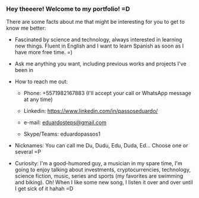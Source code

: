 ### Hey theeere! Welcome to my portfolio! =D
There are some facts about me that might be interesting for you to get to know me better:

- Fascinated by science and technology, always interested in learning new things. Fluent in English and I want to learn Spanish as soon as I have more free time. =)

- Ask me anything you want, including previous works and projects I've been in

- How to reach me out:

  * Phone: +5571982167883 (I'll accept your call or WhatsApp message at any time)
  
  * Linkedin: https://www.linkedin.com/in/passoseduardo/
  
  * e-mail: eduardosteps@gmail.com
  
  * Skype/Teams: eduardopassos1
    
- Nicknames: You can call me Du, Dudu, Edu, Duda, Ed... Choose one or several =P

- Curiosity: I'm a good-humored guy, a musician in my spare time, I'm going to enjoy talking about investments, cryptocurrencies, technology, science fiction, music, series and sports (my favorites are swimming and biking). Oh! When I like some new song, I listen it over and over until I get sick of it hahah =D
